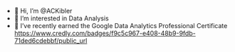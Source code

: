 - 👋 Hi, I’m @ACKibler
- 👀 I’m interested in Data Analysis 
- 🌱 I’ve recently earned the Google Data Analytics Professional Certificate <https://www.credly.com/badges/f9c5c967-e408-48b9-9fdb-71ded6cdebbf/public_url>
